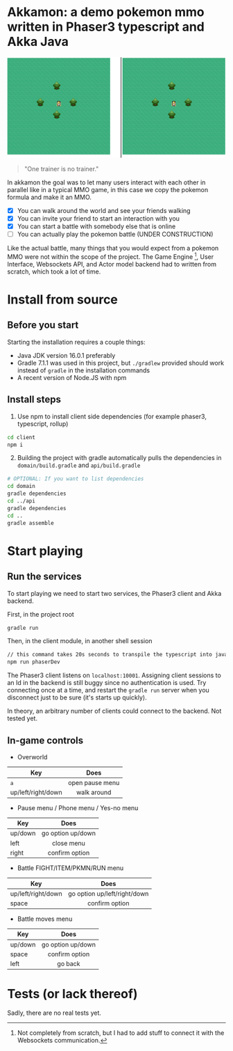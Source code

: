 # Akkamon: a demo pokemon mmo written in Phaser3 typescript and Akka Java

![core-idea](./readme-media/header.gif)

> "One trainer is no trainer."

In akkamon the goal was to let many users interact with each other in parallel like in a typical MMO game, in this case we copy the pokemon formula and make it an MMO.

- [x] You can walk around the world and see your friends walking
- [x] You can invite your friend to start an interaction with you
- [x] You can start a battle with somebody else that is online
- [ ] You can actually play the pokemon battle (UNDER CONSTRUCTION)

Like the actual battle, many things that you would expect from a pokemon MMO were not within the scope of the project. The Game Engine [^gameengine], User Interface, Websockets API, and Actor model backend had to written from scratch, which took a lot of time.



# Install from source

## Before you start

Starting the installation requires a couple things:
* Java JDK version 16.0.1 preferably
* Gradle 7.1.1 was used in this project, but `./gradlew` provided should work instead of `gradle` in the installation commands
* A recent version of Node.JS with npm

## Install steps

1. Use npm to install client side dependencies (for example phaser3, typescript, rollup)

```sh
cd client
npm i
```

2. Building the project with gradle automatically pulls the dependencies in `domain/build.gradle` and `api/build.gradle`

```sh
# OPTIONAL: If you want to list dependencies
cd domain
gradle dependencies
cd ../api
gradle dependencies
cd ..
gradle assemble
```

# Start playing

## Run the services

To start playing we need to start two services, the Phaser3 client and Akka backend.

First, in the project root

```sh
gradle run
```

Then, in the client module, in another shell session

```sh
// this command takes 20s seconds to transpile the typescript into javascript :(
npm run phaserDev
```

The Phaser3 client listens on `localhost:10001`. Assigning client sessions to an Id in the backend is still buggy since no authentication is used. Try connecting once at a time, and restart the `gradle run` server when you disconnect just to be sure (it's starts up quickly).

In theory, an arbitrary number of clients could connect to the backend. Not tested yet.

## In-game controls

* Overworld

| Key                | Does            |
| ------------------ |:---------------:|
| `a`                | open pause menu |
| up/left/right/down | walk around     |

* Pause menu / Phone menu / Yes-no menu

| Key                | Does            |
| ------------------ |:---------------:|
| up/down | go option up/down          |
| left    | close menu                 |
| right   | confirm option             |

* Battle FIGHT/ITEM/PKMN/RUN menu

| Key                | Does            |
| ------------------ |:---------------:|
| up/left/right/down | go option  up/left/right/down |
| space              | confirm option  |

* Battle moves menu

| Key                | Does            |
| ------------------ |:---------------:|
| up/down            | go option up/down |
| space              | confirm option  |
| left               | go back  |


# Tests (or lack thereof)

Sadly, there are no real tests yet.


[^gameengine]: Not completely from scratch, but I had to add stuff to connect it with the Websockets communication.
